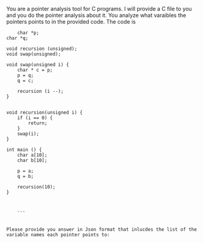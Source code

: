 You are a pointer analysis tool for C programs. I will provide a C file to you and you do the pointer analysis about it. You analyze what varaibles the pointers points to in the provided code. The code is 
``` 
    char *p;
char *q;

void recursion (unsigned);
void swap(unsigned);

void swap(unsigned i) {
    char * c = p;
    p = q;
    q = c;

    recursion (i --);
}


void recursion(unsigned i) {
    if (i == 0) {
        return;
    }
    swap(i);
}

int main () {
    char a[10];
    char b[10];

    p = a;
    q = b;

    recursion(10);
}


 
    ```


Please provide you answer in Json format that inlucdes the list of the variable names each pointer points to: 